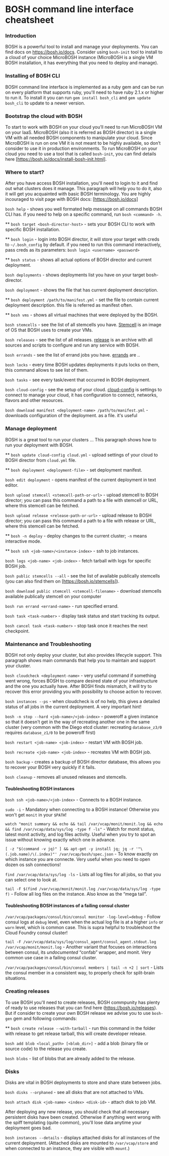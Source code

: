# BOSH command line interface cheatsheet

### Introduction

BOSH is a powerful tool to install and manage your deployments. You can find docs on https://bosh.io/docs. Consider using `bosh-init` tool to install to a cloud of your choice MicroBOSH instance (MicroBOSH is a single VM BOSH installation, it has everything that you need to deploy and manage).

### Installing of BOSH CLI

BOSH command line interface is implemented as a ruby gem and can be run on every platform that supports ruby, you'll need to have ruby 2.1.x or higher to run it. To install it you can run `gem install bosh_cli` and `gem update bosh_cli` to update to a newer version.

### Bootstrap the cloud with BOSH


To start to work with BOSH on your cloud you’ll need to run MicroBOSH VM on your IaaS. MicroBOSH (also it is referred as BOSH director) is a single VM with all needed BOSH components to manipulate your cloud. Since MicroBOSH is run on one VM it is not meant to be highly available, so don’t consider to use it in production environments. To run MicroBOSH on your cloud you need to use a tool that is called `bosh-init`, you can find details here [https://bosh.io/docs/install-bosh-init.html].

### Where to start?

After you have access BOSH installation, you'll need to login to it and find out what clusters does it manage. This paragraph will help you to do it, also it will get you acquainted with basic BOSH terminology. You are highly incouraged to visit page with BOSH docs: [https://bosh.io/docs]

`bosh help` - shows you well formated help message on all commands BOSH CLI has. if you need to help on a specific command, run `bosh <command> -h`. 

** `bosh target <bosh-director-host>` - sets your BOSH CLI to work with specific BOSH installation.

** `bosh login` - login into BOSH director, it will store your target with creds to `~/.bosh_config` by default. if you need to run this command interactively, pass creds as its parameters: `bosh login <username> <password>`

** `bosh status` - shows all actual options of BOSH director and current deployment.

`bosh deployments` - shows deployments list you have on your target bosh-director.

`bosh deployment` - shows the file that has current deployment description.

** `bosh deployment /path/to/manifest.yml` - set the file to contain current deployment description. this file is referred as manifest often.

** `bosh vms` - shows all virtual machines that were deployed by the BOSH.

`bosh stemcells` - see the list of all stemcells you have. [Stemcell](https://bosh.io/docs/terminology.html#stemcell) is an image of OS that BOSH uses to create your VMs.

`bosh releases` - see the list of all releases. [release](https://bosh.io/docs/terminology.html#compiled-release) is an archive with all sources and scripts to configure and run any service with BOSH.

`bosh errands` - see the list of errand jobs you have. [errands](https://bosh.io/docs/terminology.html#errand) are ..

`bosh locks` - every time BOSH updates deployments it puts locks on them, this command allows to see list of them.

`bosh tasks` - see every task/event that occurred in BOSH deployment.

`bosh cloud-config` - see the setup of your cloud. [cloud-config](https://bosh.io/docs/terminology.html#cloud-config) is settings to connect to manage your cloud, it has configuration to connect, networks, flavors and other resources.

`bosh download manifest <deployment-name> /path/to/manifest.yml` - downloads configuration of the deployment. as a file. it's useful

### Manage deployment

BOSH is a great tool to run your clusters ... This paragraph shows how to run your deployment with BOSH.

** `bosh update cloud-config cloud.yml` - upload settings of your cloud to BOSH director from `cloud.yml` file.

** `bosh deployment <deployment-file>` - set deployment manifest.

`bosh edit deployment` - opens manifest of the current deployment in text editor.

`bosh upload stemcell <stemcell-path-or-url>` - upload stemcell to BOSH director; you can pass this command a path to a file with stemcell or URL, where this stemcell can be fetched.

`bosh upload release <release-path-or-url>` - upload release to BOSH director; you can pass this command a path to a file with release or URL, where this stemcell can be fetched.

** `bosh -n deploy` - deploy changes to the current cluster; `-n` means interactive mode.

** `bosh ssh <job-name>/<instance-index>` - ssh to job instances.

`bosh logs <job-name> <job-index>` - fetch tarball with logs for specific BOSH job.

`bosh public stemcells --all` - see the list of available publically stemcells (you can also find them on [https://bosh.io/stemcells]).

`bosh download public stemcell <stemcell-filename>` - download stemcells available publically stemcell on your computer

`bosh run errand <errand-name>` - run specified errand.

`bosh task <task-number>` - display task status and start tracking its output.

`bosh cancel task <task-number>` - stop task once it reaches the next checkpoint.

### Maintenance and Troubleshooting

BOSH not only deploy your cluster, but also provides lifecycle support. This paragraph shows main commands that help you to maintain and support your cluster.

`bosh cloudcheck <deployment-name>` - very useful command if something went wrong, forces BOSH to compare desired state of your infrastructure and the one you actually have. After BOSH finds mismatch, it will try to recover this error providing you with possibility to choose action to recover.

`bosh instances --ps` - when cloudcheck is of no help, this gives a detailed status of all jobs in the current deployment. A very important hint!

`bosh -n stop --hard <job-name>/<job-index>` - poweroff a given instance so that it doesn't get in the way of recreating another one in the same cluster (very common with the Diego etcd cluster: recreating `database_z3/0` requires `database_z1/0` to be poweroff first)

`bosh restart <job-name> <job-index>` - restart VM with BOSH job.

`bosh recreate <job-name> <job-index>` - recreates VM with BOSH job.

`bosh backup` - creates a backup of BOSH director database, this allows you to recover your BOSH very quickly if it fails.

`bosh cleanup` - removes all unused releases and stemcells.

#### Toubleshooting BOSH instances

`bosh ssh <job-name>/<job-index>` - Connects to a BOSH instance.

`sudo -i` - Mandatory when connecting to a BOSH instance! Otherwise you won't get `monit` in your `$PATH`!

`watch "monit summary && echo && tail /var/vcap/monit/monit.log && echo && find /var/vcap/data/sys/log -type f -ls"` - Watch for monit status, latest monit activity, and log files activity. Useful when you try to spot an issue without knowing exactly which one in advance.

`[ -z "$(command -v jq)" ] && apt-get -y install jq; jq -r '"\(.job.name)/\(.index)"' /var/vcap/bosh/spec.json` - To know exactly on which instance you are connecte. Very useful when you need to open dozen os ssh connections!

`find /var/vcap/data/sys/log -ls` - Lists all log files for all jobs, so that you can select one to look at.

`tail -F $(find /var/vcap/monit/monit.log /var/vcap/data/sys/log -type f)` - Follow all log files on the instance. Also know as the “mega tail”.

#### Toubleshooting BOSH instances of a failing consul cluster

`/var/vcap/packages/consul/bin/consul monitor -log-level=debug` - Follow consul logs at `debug` level, even when the actual log file is at a higher `info` or `warn` level, which is common case. This is supra helpful to troubleshoot the Cloud Foundry consul cluster!

`tail -F /var/vcap/data/sys/log/consul_agent/consul_agent.stdout.log /var/vcap/monit/monit.log` - Another variant that focuses on interactions between consul, its _undocumented_ “confab” wrapper, and monit. Very common use case in a failing consul cluster.

`/var/vcap/packages/consul/bin/consul members | tail -n +2 | sort` - Lists the consul member in a consistent way, to properly check for split-brain situations.

### Creating releases

To use BOSH you'll need to create releases, BOSH commpunity has plenty of ready to use releases that you can find here (https://bosh.io/releases). But if consider to create your own BOSH release we advise you to use `bosh-gen` gem and following commands:

** `bosh create release --with-tarball` - run this command in the folder with release to get release tarball, this will create developer release.

`bosh add blob <local_path> [<blob_dir>]` - add a blob (binary file or source code) to the release you create.

`bosh blobs` - list of blobs that are already added to the release.

### Disks

Disks are vital in BOSH deployments to store and share state between jobs.

`bosh disks --orphaned` - see all disks that are not attached to VMs.

`bosh attach disk <job-name> <index> <disk-id>` - attach disk to job VM.

After deploying any new release, you should check that all necessary persistent disks have been created. Otherwise if anything went wrong with the spiff templating (quite common), you'll lose data anytime your deployment goes bad.

`bosh instances --details` - displays attached disks for all instances of the current deployment. (Attached disks are mounted to `/var/vcap/store` and when connected to an instance, they are visible with `mount`.)
